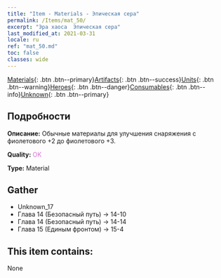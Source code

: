 ```yaml
---
title: "Item - Materials - Эпическая сера"
permalink: /Items/mat_50/
excerpt: "Эра хаоса  Эпическая сера"
last_modified_at: 2021-03-31
locale: ru
ref: "mat_50.md"
toc: false
classes: wide
---
```

 [Materials](/ru/Items/){: .btn .btn--primary}[Artifacts](/ru/Items/Artifacts/){: .btn .btn--success}[Units](/ru/Items/Units/){: .btn .btn--warning}[Heroes](/ru/Items/Heroes/){: .btn .btn--danger}[Consumables](/ru/Items/Consumables/){: .btn .btn--info}[Unknown](/ru/Items/Unknown/){: .btn .btn--primary}

## Подробности
 **Описание:** Обычные материалы для улучшения снаряжения c фиолетового +2 до фиолетового +3.

 **Quality:** <span style="color: #DA70D6">OK</span>

 **Type:** Material

## Gather

*    Unknown_17 
*    Глава 14 (Безопасный путь) -> 14-10 
*    Глава 14 (Безопасный путь) -> 14-14 
*    Глава 15 (Единым фронтом) -> 15-4 

## This item contains:

  None

